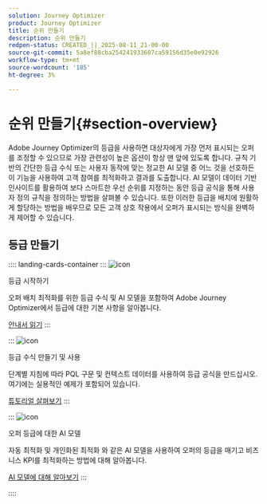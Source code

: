 ```yaml
---
solution: Journey Optimizer
product: Journey Optimizer
title: 순위 만들기
description: 순위 만들기
redpen-status: CREATED_||_2025-08-11_21-00-00
source-git-commit: 5a8ef88cba254241933607ca59156d35e0e92926
workflow-type: tm+mt
source-wordcount: '185'
ht-degree: 3%

---
```



# 순위 만들기{#section-overview}

Adobe Journey Optimizer의 등급을 사용하면 대상자에게 가장 먼저 표시되는 오퍼를 조정할 수 있으므로 가장 관련성이 높은 옵션이 항상 맨 앞에 있도록 합니다. 규칙 기반의 간단한 등급 수식 또는 사용자 동작에 맞는 정교한 AI 모델 중 어느 것을 선호하든 이 기능을 사용하여 고객 참여를 최적화하고 결과를 도출합니다. AI 모델이 데이터 기반 인사이트를 활용하여 보다 스마트한 우선 순위를 지정하는 동안 등급 공식을 통해 사용자 정의 규칙을 정의하는 방법을 살펴볼 수 있습니다. 또한 이러한 등급을 배치에 원활하게 할당하는 방법을 배우므로 모든 고객 상호 작용에서 오퍼가 표시되는 방식을 완벽하게 제어할 수 있습니다.

## 등급 만들기

:::: landing-cards-container
:::
![icon](https://cdn.experienceleague.adobe.com/icons/book.svg)

등급 시작하기

오퍼 배치 최적화를 위한 등급 수식 및 AI 모델을 포함하여 Adobe Journey Optimizer에서 등급에 대한 기본 사항을 알아봅니다.

[안내서 읽기](../using/offers/ranking/get-started-rankings.md)
:::

:::
![icon](https://cdn.experienceleague.adobe.com/icons/circle-play.svg)

등급 수식 만들기 및 사용

단계별 지침에 따라 PQL 구문 및 컨텍스트 데이터를 사용하여 등급 공식을 만드십시오. 여기에는 실용적인 예제가 포함되어 있습니다.

[튜토리얼 살펴보기](../using/offers/ranking/create-ranking-formulas.md)
:::

:::
![icon](https://cdn.experienceleague.adobe.com/icons/chart-line.svg)

오퍼 등급에 대한 AI 모델

자동 최적화 및 개인화된 최적화 와 같은 AI 모델을 사용하여 오퍼의 등급을 매기고 비즈니스 KPI를 최적화하는 방법에 대해 알아봅니다.

[AI 모델에 대해 알아보기](ai-models-landing-page.md)
:::

::::
